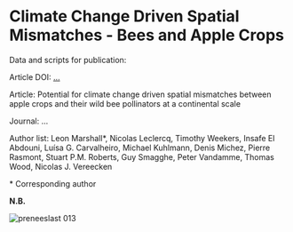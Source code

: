 # Climate Change Driven Spatial Mismatches - Bees and Apple Crops
Data and scripts for publication: 

Article DOI: [...](...)

Article: Potential for climate change driven spatial mismatches between apple crops and their wild bee pollinators at a continental scale

Journal: ...

Author list: Leon Marshall\*,
Nicolas Leclercq,
Timothy Weekers,
Insafe El Abdouni,
Luísa G. Carvalheiro,
Michael Kuhlmann,
Denis Michez,
Pierre Rasmont,
Stuart P.M. Roberts,
Guy Smagghe,
Peter Vandamme,
Thomas Wood,
Nicolas J. Vereecken

\* Corresponding author

**N.B.** 


![preneeslast 013](https://user-images.githubusercontent.com/33490288/96590862-d0cff600-12e6-11eb-8c70-2ff50e09bf6e.jpg)


 
